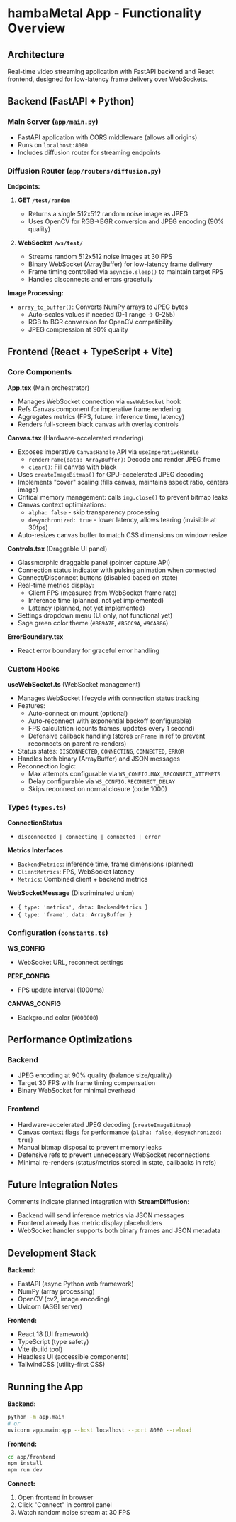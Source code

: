 # hambaMetal App - Functionality Overview

## Architecture

Real-time video streaming application with FastAPI backend and React frontend, designed for low-latency frame delivery over WebSockets.

## Backend (FastAPI + Python)

### Main Server (`app/main.py`)
- FastAPI application with CORS middleware (allows all origins)
- Runs on `localhost:8080`
- Includes diffusion router for streaming endpoints

### Diffusion Router (`app/routers/diffusion.py`)

**Endpoints:**

1. **GET `/test/random`**
   - Returns a single 512x512 random noise image as JPEG
   - Uses OpenCV for RGB→BGR conversion and JPEG encoding (90% quality)

2. **WebSocket `/ws/test/`**
   - Streams random 512x512 noise images at 30 FPS
   - Binary WebSocket (ArrayBuffer) for low-latency frame delivery
   - Frame timing controlled via `asyncio.sleep()` to maintain target FPS
   - Handles disconnects and errors gracefully

**Image Processing:**
- `array_to_buffer()`: Converts NumPy arrays to JPEG bytes
  - Auto-scales values if needed (0-1 range → 0-255)
  - RGB to BGR conversion for OpenCV compatibility
  - JPEG compression at 90% quality

## Frontend (React + TypeScript + Vite)

### Core Components

**App.tsx** (Main orchestrator)
- Manages WebSocket connection via `useWebSocket` hook
- Refs Canvas component for imperative frame rendering
- Aggregates metrics (FPS, future: inference time, latency)
- Renders full-screen black canvas with overlay controls

**Canvas.tsx** (Hardware-accelerated rendering)
- Exposes imperative `CanvasHandle` API via `useImperativeHandle`
  - `renderFrame(data: ArrayBuffer)`: Decode and render JPEG frame
  - `clear()`: Fill canvas with black
- Uses `createImageBitmap()` for GPU-accelerated JPEG decoding
- Implements "cover" scaling (fills canvas, maintains aspect ratio, centers image)
- Critical memory management: calls `img.close()` to prevent bitmap leaks
- Canvas context optimizations:
  - `alpha: false` - skip transparency processing
  - `desynchronized: true` - lower latency, allows tearing (invisible at 30fps)
- Auto-resizes canvas buffer to match CSS dimensions on window resize

**Controls.tsx** (Draggable UI panel)
- Glassmorphic draggable panel (pointer capture API)
- Connection status indicator with pulsing animation when connected
- Connect/Disconnect buttons (disabled based on state)
- Real-time metrics display:
  - Client FPS (measured from WebSocket frame rate)
  - Inference time (planned, not yet implemented)
  - Latency (planned, not yet implemented)
- Settings dropdown menu (UI only, not functional yet)
- Sage green color theme (`#8B9A7E`, `#B5CC9A`, `#9CA986`)

**ErrorBoundary.tsx**
- React error boundary for graceful error handling

### Custom Hooks

**useWebSocket.ts** (WebSocket management)
- Manages WebSocket lifecycle with connection status tracking
- Features:
  - Auto-connect on mount (optional)
  - Auto-reconnect with exponential backoff (configurable)
  - FPS calculation (counts frames, updates every 1 second)
  - Defensive callback handling (stores `onFrame` in ref to prevent reconnects on parent re-renders)
- Status states: `DISCONNECTED`, `CONNECTING`, `CONNECTED`, `ERROR`
- Handles both binary (ArrayBuffer) and JSON messages
- Reconnection logic:
  - Max attempts configurable via `WS_CONFIG.MAX_RECONNECT_ATTEMPTS`
  - Delay configurable via `WS_CONFIG.RECONNECT_DELAY`
  - Skips reconnect on normal closure (code 1000)

### Types (`types.ts`)

**ConnectionStatus**
- `disconnected | connecting | connected | error`

**Metrics Interfaces**
- `BackendMetrics`: inference time, frame dimensions (planned)
- `ClientMetrics`: FPS, WebSocket latency
- `Metrics`: Combined client + backend metrics

**WebSocketMessage** (Discriminated union)
- `{ type: 'metrics', data: BackendMetrics }`
- `{ type: 'frame', data: ArrayBuffer }`

### Configuration (`constants.ts`)

**WS_CONFIG**
- WebSocket URL, reconnect settings

**PERF_CONFIG**
- FPS update interval (1000ms)

**CANVAS_CONFIG**
- Background color (`#000000`)

## Performance Optimizations

### Backend
- JPEG encoding at 90% quality (balance size/quality)
- Target 30 FPS with frame timing compensation
- Binary WebSocket for minimal overhead

### Frontend
- Hardware-accelerated JPEG decoding (`createImageBitmap`)
- Canvas context flags for performance (`alpha: false`, `desynchronized: true`)
- Manual bitmap disposal to prevent memory leaks
- Defensive refs to prevent unnecessary WebSocket reconnections
- Minimal re-renders (status/metrics stored in state, callbacks in refs)

## Future Integration Notes

Comments indicate planned integration with **StreamDiffusion**:
- Backend will send inference metrics via JSON messages
- Frontend already has metric display placeholders
- WebSocket handler supports both binary frames and JSON metadata

## Development Stack

**Backend:**
- FastAPI (async Python web framework)
- NumPy (array processing)
- OpenCV (cv2, image encoding)
- Uvicorn (ASGI server)

**Frontend:**
- React 18 (UI framework)
- TypeScript (type safety)
- Vite (build tool)
- Headless UI (accessible components)
- TailwindCSS (utility-first CSS)

## Running the App

**Backend:**
```bash
python -m app.main
# or
uvicorn app.main:app --host localhost --port 8080 --reload
```

**Frontend:**
```bash
cd app/frontend
npm install
npm run dev
```

**Connect:**
1. Open frontend in browser
2. Click "Connect" in control panel
3. Watch random noise stream at 30 FPS
